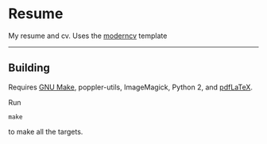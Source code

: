 # Resume
My resume and cv.
Uses the [moderncv](https://vic.demuzere.be/articles/curriculum-vitae-cv-with-latex-moderncv/) template

---

## Building
Requires [GNU Make](https://www.gnu.org/software/make/), poppler-utils,
ImageMagick, Python 2, and
[pdfLaTeX](http://tex.stackexchange.com/questions/49569/where-to-download-pdflatex-exe).

Run 
```
make
```
to make all the targets.
